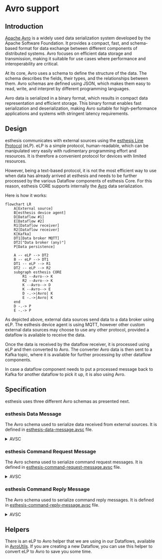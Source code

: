 # Avro support

## Introduction
[Apache Avro](https://avro.apache.org) is a widely used data serialization system developed by the Apache Software Foundation.
It provides a compact, fast, and schema-based format for data exchange between different components
of distributed systems. Avro focuses on efficient data storage and transmission, making it suitable
for use cases where performance and interoperability are critical.

At its core, Avro uses a schema to define the structure of the data. The schema describes the fields,
their types, and the relationships between them. Avro schemas are defined using JSON, which makes
them easy to read, write, and interpret by different programming languages.

Avro data is serialized in a binary format, which results in compact data representation and
efficient storage. This binary format enables fast serialization and deserialization, making Avro
suitable for high-performance applications and systems with stringent latency requirements.

## Design
esthesis communicates with external sources using the
[esthesis Line Protocol](esthesis-line-protocol.md) (eLP). eLP is a simple protocol,
human-readable, which can be manipulated very easily with rudimentary programming effort and resources.
It is therefore a convenient protocol for devices with limited resources.

However, being a text-based protocol, it is not the most efficient way to use when data has already
arrived at esthesis and needs to be further processed by the various Dataflow components of esthesis
Core. For this reason, esthesis CORE supports internally the [Avro](https://avro.apache.org/)
data serialization.

Here is how it works:

```mermaid
flowchart LR
	A[External source]
	B[esthesis device agent]
	D[Dataflow #1]
	E[Dataflow #2]
	R1[Dataflow receiver]
	R2[Dataflow receiver]
	K[Kafka]
	DT1[Data broker MQTT]
	DT2["Data broker (any)"]
	P[Data persistence]

	A -- eLP --> DT2
	B -- eLP --> DT1
	DT1 -- eLP --> R1
	DT2 -- eLP --> R2
	subgraph esthesis CORE
		R1 --Avro--> K
		R2 --Avro--> K
		K --Avro--> D
		K --Avro--> E
		D -.->|Avro| K
		E -.->|Avro| K
	end
	D -.-> P
	E -.-> P
```

As depicted above, external data sources send data to a data broker using eLP. The esthesis device agent
is using MQTT, however other custom external data sources may choose to use any other protocol, provided
a dataflow is available to receive the data.

Once the data is received by the dataflow receiver, it is processed using eLP and then converted to Avro.
The converter Avro data is then sent to a Kafka topic, where it is available for further processing by
other dataflow components.

In case a dataflow component needs to put a processed message back to Kafka for another dataflow
to pick it up, it is also using Avro.

## Specification
esthesis uses three different Avro schemas as presented next.
### esthesis Data Message
The Avro schema used to serialize data received from external sources. It is defined in [esthesis-data-message.avsc](https://github.com/esthesis-iot/esthesis-platform/blob/main/esthesis-core/esthesis-core-backend/avro/src/main/avro/esthesis-data-message.avsc) file.
<details>
<summary>AVSC</summary>

```json
{
  "type": "record",
  "name": "EsthesisDataMessage",
  "namespace": "esthesis.avro",
  "fields": [
    {
      "name": "id",
      "type": "string",
      "doc": "The unique identifier for this message"
    },
    {
      "name": "correlationId",
      "type": [
        "null",
        "string"
      ],
      "default": null,
      "doc": "The id of the message that this message is a response to"
    },
    {
      "name": "hardwareId",
      "type": "string",
      "doc": "The hardware id of the device that sent the message"
    },
    {
      "name": "seenBy",
      "type": "string",
      "doc": "A text describing the component that originally constructed this message"
    },
    {
      "name": "seenAt",
      "type": [
        "null",
        "string"
      ],
      "default": null,
      "doc": "A timestamp in ISO-8601 format, created by the first component that received this message"
    },
    {
      "name": "type",
      "type": {
        "name": "MessageTypeEnum",
        "type": "enum",
        "symbols": [
          // PING
          "P",
          // TELEMETRY
          "T",
          // METADATA
          "M"
        ],
        "doc": "P = Ping, T = Telemetry, M = Metadata"
      }
    },
    {
      "name": "channel",
      "type": "string",
      "doc": "The channel that the message was received on."
    },
    {
      "name": "payload",
      "type": {
        "type": "record",
        "name": "PayloadData",
        "fields": [
          {
            "name": "category",
            "type": "string",
            "doc": "The category of the values being submitted"
          },
          {
            "name": "timestamp",
            "type": [
              "null",
              "string"
            ],
            "default": null,
            "doc": "A timestamp in ISO-8601 format pertaining to the values submitted"
          },
          {
            "name": "values",
            "type": {
              "type": "array",
              "items": {
                "type": "record",
                "name": "ValueData",
                "fields": [
                  {
                    "name": "name",
                    "type": "string",
                    "doc": "The name of the key for this value"
                  },
                  {
                    "name": "value",
                    "type": "string",
                    "doc": "The value for this key"
                  },
                  {
                    "name": "valueType",
                    "type": {
                      "name": "ValueTypeEnum",
                      "type": "enum",
                      "symbols": [
                        "STRING",
                        "BOOLEAN",
                        "BYTE",
                        "SHORT",
                        "INTEGER",
                        "LONG",
                        "BIG_INTEGER",
                        "FLOAT",
                        "DOUBLE",
                        "BIG_DECIMAL",
                        "UNKNOWN"
                      ],
                    "doc": "You can provide hints in the esthesis Line Protocol regarding the type of this value, otherwise a best-effort automatic detection will take place"
                    }
                  }
                ]
              }
            }
          }
        ]
      }
    }
  ]
}
```
</details>

### esthesis Command Request Message
The Avro schema used to serialize command request messages. It is defined in [esthesis-command-request-message.avsc](https://github.com/esthesis-iot/esthesis-platform/blob/main/esthesis-core/esthesis-core-backend/avro/src/main/avro/esthesis-command-request-message.avsc) file.
<details>
<summary>AVSC</summary>

```json
{
  "type": "record",
  "name": "EsthesisCommandRequestMessage",
  "namespace": "esthesis.avro",
  "fields": [
    {
      "name": "id",
      "type": "string",
      "doc": "The unique identifier for this message"
    },
    {
      "name": "hardwareId",
      "type": "string",
      "doc": "The hardware id of the device that sent the message"
    },
    {
      "name": "commandType",
      "type": {
        "name": "CommandType",
        "type": "enum",
        "symbols": [
          // Execute command
          "e",
          // Firmware update
          "f",
          // Reboot
          "r",
          // Shutdown
          "s",
          // Ping
          "p",
          // Health report
          "h"
        ],
        "doc": "The type of the command to execute, 'e' for execute, 'f' for firmware update, 'r' for reboot, 's' for shutdown, 'p' for ping, 'h' for health report."
      }
    },
    {
      "name": "executionType",
      "type": {
        "name": "ExecutionType",
        "type": "enum",
        "symbols": [
          // Asynchronous execution
          "a",
          // Synchronous execution
          "s"
        ],
        "doc": "The execution type of the command to be executed, 'a' for asynchronous, 's' for synchronous."
      }
    },
    {
      "name": "command",
      "type": "string",
      "doc": "The command to execute"
    },
    {
      "name": "arguments",
      "type": [
        "null",
        "string"
      ],
      "default": null,
      "doc": "The command arguments to pass to the command to be executed"
    },
    {
      "name": "createdAt",
      "type": "string",
      "doc": "A timestamp in ISO-8601 format"
    }
  ]
}

```
</details>

### esthesis Command Reply Message
The Avro schema used to serialize command reply messages. It is defined in [esthesis-command-reply-message.avsc](https://github.com/esthesis-iot/esthesis-platform/blob/main/esthesis-core/esthesis-core-backend/avro/src/main/avro/esthesis-command-reply-message.avsc) file.
<details>
<summary>AVSC</summary>

```json
{
  "type": "record",
  "name": "EsthesisCommandReplyMessage",
  "namespace": "esthesis.avro",
  "fields": [
    {
      "name": "id",
      "type": "string",
      "doc": "The unique identifier for this message"
    },
    {
      "name": "correlationId",
      "type": [
        "null",
        "string"
      ],
      "default": null,
      "doc": "The id of the message that this message is a response to"
    },
    {
      "name": "hardwareId",
      "type": "string",
      "doc": "The hardware id of the device that sent the message"
    },
    {
      "name": "seenBy",
      "type": "string",
      "doc": "A text describing the component that originally constructed this message"
    },
    {
      "name": "seenAt",
      "type": [
        "null",
        "string"
      ],
      "default": null,
      "doc": "A timestamp in ISO-8601 format, created by the first component that received this message"
    },
    {
      "name": "type",
      "type": {
        "name": "ReplyType",
        "type": "enum",
        "symbols": [
          // Success
          "s",
          // Failure
          "f"
        ],
        "doc": "s = Success reply, f = Failure reply"
      }
    },
    {
      "name": "channel",
      "type": [
        "null",
        "string"
      ],
      "default": null,
      "doc": "The channel that the message was received on."
    },
    {
      "name": "payload",
      "type": "string",
      "doc": "The payload of the message"
    }
  ]
}
```
</details>

## Helpers
There is an eLP to Avro helper that we are using in our Dataflows, available in [AvroUtils](https://github.com/esthesis-iot/esthesis-platform/blob/main/esthesis-core/esthesis-core-backend/avro/src/main/java/esthesis/avro/util/AvroUtils.java).
If you are creating a new Dataflow, you can use this helper to convert eLP to Avro to save you some time.
